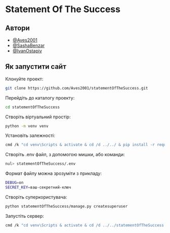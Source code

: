 
# Statement Of The Success


## Автори

- [@Aves2001](https://www.github.com/Aves2001)
- [@SashaBenzar](https://www.github.com/SashaBenzar)
- [@IvanOstapiv](https://www.github.com/IvanOstapiv)


## Як запустити сайт

Клонуйте проект:

```bash
git clone https://github.com/Aves2001/statementOfTheSuccess.git
```

Перейдіть до каталогу проекту:

```bash
cd statementOfTheSuccess
```

Створіть віртуальний простір:

```bash
python -m venv venv
```

Установіть залежності:

```bash
cmd /k "cd venv\Scripts & activate & cd /d ../../ & pip install -r requirements.txt"
```

Створіть .env файл, з допомогою мишки, або команди:
```bash
nul> statementOfTheSuccess/.env
```
Формат файлу можна зрозуміти з прикладу:

```bash
DEBUG=on
SECRET_KEY=ваш-секретний-ключ
```

Створіть суперкористувача:
```bash
python statementOfTheSuccess/manage.py createsuperuser
```


Запустіть сервер:

```bash
cmd /k "cd venv\Scripts & activate & cd /d ../../statementOfTheSuccess & python manage.py runserver"
```
 

